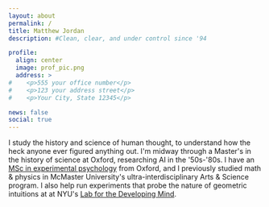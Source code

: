 ```yaml
---
layout: about
permalink: /
title: Matthew Jordan
description: #Clean, clear, and under control since '94

profile:
  align: center
  image: prof_pic.png
  address: >
#    <p>555 your office number</p>
#    <p>123 your address street</p>
#    <p>Your City, State 12345</p>

news: false
social: true
---
```


I study the history and science of human thought, to understand how the heck
anyone ever figured anything out. I'm midway through a Master's in the history of
science at Oxford, researching AI in the '50s-'80s. I have an
<a href="https://osf.io/cvw8s/" target="_blank">MSc in experimental
psychology</a> from Oxford, and I previously studied math & physics in McMaster University's
ultra-interdisciplinary Arts & Science program. I also help run experiments that
probe the nature of geometric intuitions at at NYU's
<a href="https://www.labdevelopingmind.com" target="_blank"> Lab for the Developing Mind</a>.

<!-- $$\displaystyle\oint_C \mathbf{F}\cdot \mathbf{dr} = \iint_S (\nabla \times \mathbf{F}) \cdot \mathbf{dA}$$ -->
